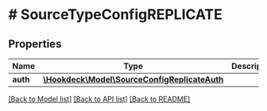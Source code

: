 # # SourceTypeConfigREPLICATE

## Properties

Name | Type | Description | Notes
------------ | ------------- | ------------- | -------------
**auth** | [**\Hookdeck\Model\SourceConfigReplicateAuth**](SourceConfigReplicateAuth.md) |  | [optional]

[[Back to Model list]](../../README.md#models) [[Back to API list]](../../README.md#endpoints) [[Back to README]](../../README.md)
